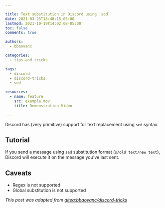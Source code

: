 ```yaml
---

title: Text substitution in Discord using `sed`
date: 2021-03-25T18:48:15-05:00
lastmod: 2021-10-19T14:02:08-05:00
toc: false
comments: true

authors:
  - bbaovanc

categories:
  - tips-and-tricks

tags:
  - discord
  - discord-tricks
  - sed

resources:
  - name: feature
    src: example.mov
    title: Demonstration Video

---
```


Discord has (very primitive) support for text replacement using `sed` syntax.

<!--more-->

## Tutorial

If you send a message using `sed` substitution format (`s/old text/new text`),
Discord will execute it on the message you've last sent.

## Caveats

- Regex is not supported
- Global substitution is not supported

*This post was adapted from [gitea:bbaovanc/discord-tricks][1]*

[1]: https://git.bbaovanc.com/bbaovanc/discord-tricks
